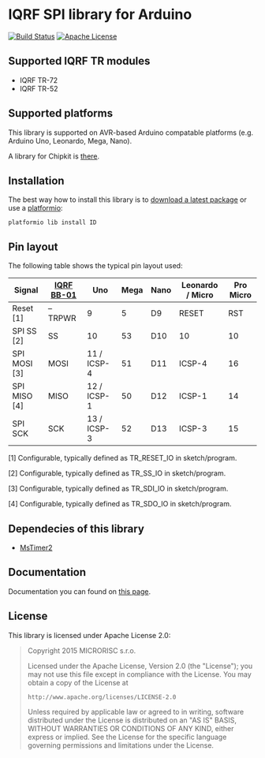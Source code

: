 # IQRF SPI library for Arduino

[![Build Status](https://travis-ci.org/iqrfsdk/clibiqrf-arduino.svg?branch=master)](https://travis-ci.org/iqrfsdk/clibiqrf-arduino)
[![Apache License](http://img.shields.io/badge/license-APACHE2-blue.svg)](LICENSE)

## Supported IQRF TR modules
 * IQRF TR-72
 * IQRF TR-52

## Supported platforms
This library is supported on AVR-based Arduino compatable platforms (e.g. Arduino Uno, Leonardo, Mega, Nano).

A library for Chipkit is [there](https://github.com/iqrfsdk/clibiqrf-chipkit).

## Installation
The best way how to install this library is to [download a latest package](https://github.com/iqrfsdk/clibiqrf-arduino/releases) or use a [platformio](https://github.com/platformio/platformio):

```
platformio lib install ID
```
## Pin layout
The following table shows the typical pin layout used:

|  Signal      | [IQRF BB-01](http://eshop.iqrf.org/products/detail/IQRF-BB-01) |     Uno     | Mega | Nano | Leonardo / Micro | Pro Micro |
| ------------ | -------------------------------------------------------------- | ----------- | ---- | ---- | ---------------- | --------- |
|   Reset [1]  |                             –TRPWR                             |      9      |   5  |  D9  |      RESET       |    RST    |
|  SPI SS [2]  |                               SS                               |      10     |  53  |  D10 |        10        |    10     |
| SPI MOSI [3] |                              MOSI                              | 11 / ICSP-4 |  51  |  D11 |      ICSP-4      |    16     |
| SPI MISO [4] |                              MISO                              | 12 / ICSP-1 |  50  |  D12 |      ICSP-1      |    14     |
|   SPI SCK    |                              SCK                               | 13 / ICSP-3 |  52  |  D13 |      ICSP-3      |    15     |

[1] Configurable, typically defined as TR_RESET_IO in sketch/program.

[2] Configurable, typically defined as TR_SS_IO in sketch/program.

[3] Configurable, typically defined as TR_SDI_IO in sketch/program.

[4] Configurable, typically defined as TR_SDO_IO in sketch/program.


## Dependecies of this library
 * [MsTimer2](https://github.com/PaulStoffregen/MsTimer2)

## Documentation
Documentation you can found on [this page](https://iqrfsdk.github.io/clibiqrf-arduino/).

## License
This library is licensed under Apache License 2.0:

 > Copyright 2015 MICRORISC s.r.o.
 >
 > Licensed under the Apache License, Version 2.0 (the "License");
 > you may not use this file except in compliance with the License.
 > You may obtain a copy of the License at
 >
 >     http://www.apache.org/licenses/LICENSE-2.0
 >
 > Unless required by applicable law or agreed to in writing, software
 > distributed under the License is distributed on an "AS IS" BASIS,
 > WITHOUT WARRANTIES OR CONDITIONS OF ANY KIND, either express or implied.
 > See the License for the specific language governing permissions and
 > limitations under the License.
